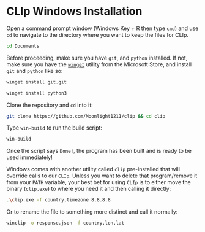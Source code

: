 # CLIp Windows Installation

Open a command prompt window (Windows Key + R then type `cmd`) and use `cd` to navigate to the directory where you want to keep the files for CLIp.
```sh
cd Documents
```

Before proceeding, make sure you have `git`, and `python` installed. If not, make sure you have the [`winget`](https://learn.microsoft.com/en-us/windows/package-manager/) utility from the Microsoft Store, and install `git` and `python` like so:
```sh
winget install git.git
```
```sh
winget install python3
```

Clone the repository and `cd` into it:
```sh
git clone https://github.com/Moonlight1211/clip && cd clip
```

Type `win-build` to run the build script:
```sh
win-build
```
Once the script says `Done!`, the program has been built and is ready to be used immediately!

Windows comes with another utility called `clip` pre-installed that will override calls to our `CLIp`. Unless you want to delete that program/remove it from your `PATH` variable, your best bet for using `CLIp` is to either move the binary (`clip.exe`) to where you need it and then calling it directly:
```sh
.\clip.exe -f country,timezone 8.8.8.8
```
Or to rename the file to something more distinct and call it normally:
```sh
winclip -o response.json -f country,lon,lat
```
